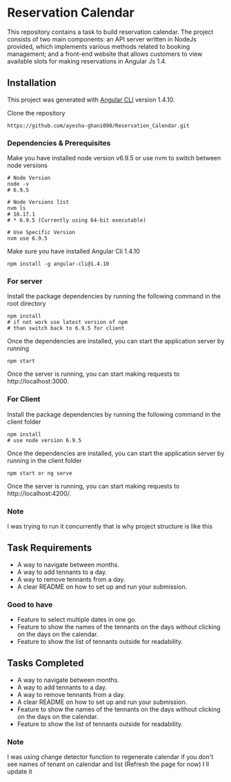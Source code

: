 
# Reservation Calendar 

This repository contains a task to build reservation calendar. The project consists of two main components: an API server written in NodeJs provided, which implements various methods related to booking management; and a front-end website that allows customers to view available slots for making reservations in Angular Js 1.4.


## Installation

This project was generated with [Angular CLI](https://github.com/angular/angular-cli) version 1.4.10.

Clone the repository

```
https://github.com/ayesha-ghani098/Reservation_Calendar.git
```
### Dependencies & Prerequisites

Make you have installed node version v6.9.5
or use nvm to switch between node versions
``` 
# Node Version 
node -v 
# 6.9.5

# Node Versions list
nvm ls
# 16.17.1
# * 6.9.5 (Currently using 64-bit executable)

# Use Specific Version
nvm use 6.9.5
```

Make sure you have installed Angular Cli 1.4.10
```
npm install -g angular-cli@1.4.10
```
### For server
Install the package dependencies by running the following command in the root directory
```
npm install
# if not work use latest version of npm 
# than switch back to 6.9.5 for client
```
Once the dependencies are installed, you can start the application server by running
```
npm start
```
Once the server is running, you can start making requests to http://localhost:3000.



### For Client
Install the package dependencies by running the following command in the client folder
```
npm install
# use node version 6.9.5
```
Once the dependencies are installed, you can start the application server by running in the client folder
```
npm start or ng serve
```
Once the server is running, you can start making requests to http://localhost:4200/.



### Note

I was trying to run it concurrently that is why project structure is like this  

## Task Requirements
- A way to navigate between months.
- A way to add tennants to a day.
- A way to remove tennants from a day.
- A clear README on how to set up and run your submission.
### Good to have
- Feature to select multiple dates in one go.
- Feature to show the names of the tennants on the days without clicking on the days on the calendar.
- Feature to show the list of tennants outside for readability.


## Tasks Completed
- A way to navigate between months.
- A way to add tennants to a day.
- A way to remove tennants from a day.
- A clear README on how to set up and run your submission.
- Feature to show the names of the tennants on the days without clicking on the days on the calendar.
- Feature to show the list of tennants outside for readability.

 ### Note 
I was using change detector function to regenerate calendar if you don't see names of tenant on calendar  and list (Refresh the page for now)
I ll update it 

